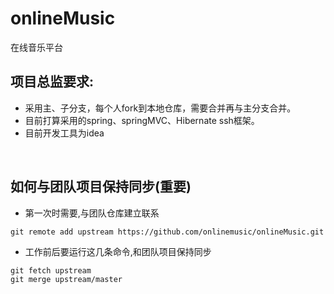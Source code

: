 # onlineMusic

在线音乐平台


项目总监要求:
--------------------------
-   采用主、子分支，每个人fork到本地仓库，需要合并再与主分支合并。
-   目前打算采用的spring、springMVC、Hibernate  ssh框架。
-   目前开发工具为idea
<br>

如何与团队项目保持同步(重要)
--------------------------

-   第一次时需要,与团队仓库建立联系

``` {.bash}
git remote add upstream https://github.com/onlinemusic/onlineMusic.git
```

-   工作前后要运行这几条命令,和团队项目保持同步

``` {.bash}
git fetch upstream
git merge upstream/master
```
